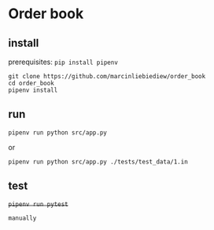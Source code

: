 # Order book

## install
prerequisites: `pip install pipenv`
```
git clone https://github.com/marcinliebiediew/order_book
cd order_book
pipenv install
```
## run
```
pipenv run python src/app.py
```
or 
```
pipenv run python src/app.py ./tests/test_data/1.in
```
## test
~~`pipenv run pytest`~~

```manually```
